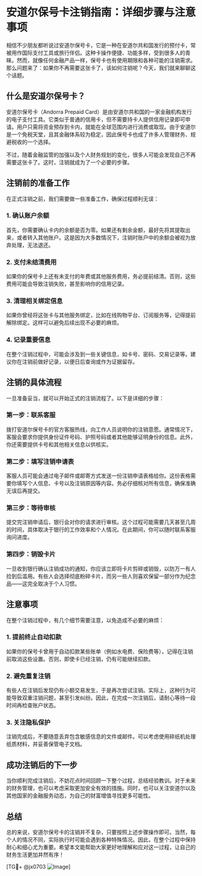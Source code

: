 # 安道尔保号卡注销指南：详细步骤与注意事项

相信不少朋友都听说过安道尔保号卡，它是一种在安道尔共和国发行的预付卡，常被用作国际支付工具或旅行伴侣。这种卡操作便捷、功能多样，受到很多人的青睐。然而，就像任何金融产品一样，保号卡也有使用期限和各种可能的注销需求。那么问题来了：如果你不再需要这张卡了，该如何注销呢？今天，我们就来聊聊这个话题。

## 什么是安道尔保号卡？

安道尔保号卡（Andorra Prepaid Card）是由安道尔共和国的一家金融机构发行的电子支付工具。它类似于普通的信用卡，但不需要持卡人提供信用记录即可申请。用户只需将资金预存到卡内，就能在全球范围内进行消费或取现。由于安道尔是一个免税天堂，且其金融体系较为稳定，因此保号卡也成了许多人管理财务、规避税收的一个选择。

不过，随着金融监管的加强以及个人财务规划的变化，很多人可能会发现自己不再需要这张卡了。这时，注销就成为了一个必要的步骤。

## 注销前的准备工作

在正式注销之前，我们需要做一些准备工作，确保过程顺利无误：

### 1. 确认账户余额
首先，你需要确认卡内的余额是否为零。如果还有剩余金额，最好先将其提取出来，或者转入其他账户。这是因为大多数情况下，注销时账户中的余额会被视为放弃处理，无法退还。

### 2. 支付未结清费用
如果你的保号卡上还有未支付的年费或其他服务费用，务必提前结清。否则，这些费用可能会导致注销失败，甚至影响你的信用记录。

### 3. 清理相关绑定信息
如果你曾经将这张卡与其他服务绑定，比如在线购物平台、订阅服务等，记得提前解除绑定。这样可以避免后续出现不必要的麻烦。

### 4. 记录重要信息
在整个注销过程中，可能会涉及到一些关键信息，如卡号、密码、交易记录等。建议你在注销前做好记录，以便日后查询或作为证据留存。

## 注销的具体流程

一旦准备妥当，就可以开始正式的注销流程了。以下是详细的步骤：

### 第一步：联系客服
拨打安道尔保号卡的官方客服热线，向工作人员说明你的注销意愿。通常情况下，客服会要求你提供身份证件号码、护照号码或者其他能够证明身份的信息。此外，你还需要提供卡号和其他相关信息以供核实。

### 第二步：填写注销申请表
客服人员可能会通过电子邮件或邮寄方式发送一份注销申请表格给你。这份表格需要你填写个人信息、卡号以及注销原因等内容。务必仔细核对所有信息，确保准确无误后再提交。

### 第三步：等待审核
提交完注销申请后，银行会对你的请求进行审核。这个过程可能需要几天甚至几周的时间，具体取决于银行的工作效率和个人情况。在此期间，你可以随时联系客服询问进度。

### 第四步：销毁卡片
一旦收到银行确认注销成功的通知，你应该立即将卡片剪碎或销毁，以防万一有人捡到后滥用。有些人会选择彻底粉碎卡片，而另一些人则喜欢保留一部分作为纪念品——这完全取决于个人习惯。

## 注意事项

在整个注销过程中，有几个细节需要注意，以免造成不必要的麻烦：

### 1. 提前终止自动扣款
如果你的保号卡曾用于自动扣款某些账单（例如水电费、保险费等），记得在注销前取消这些设置。否则，即使卡已经注销，仍有可能继续扣款。

### 2. 避免重复注销
有些人在注销后发现仍有小额交易发生，于是再次尝试注销。实际上，这种行为可能导致双重注销问题，甚至引发纠纷。因此，在完成一次注销后，请耐心等待一段时间再检查账户状态。

### 3. 关注隐私保护
注销完成后，不要随意丢弃包含敏感信息的文件或邮件。可以考虑使用碎纸机处理纸质材料，并妥善保管电子文档。

## 成功注销后的下一步

当你顺利完成注销后，不妨花点时间回顾一下整个过程，总结经验教训。对于未来的财务管理，也可以考虑采取更加安全有效的措施。同时，也可以关注安道尔以及其他国家的金融服务动态，为自己的财富增值寻找更多可能性。

## 总结

总的来说，安道尔保号卡的注销并不复杂，只要按照上述步骤操作即可。当然，每个人的情况不同，实际执行时可能会遇到各种特殊情况。因此，在整个过程中保持耐心和细心尤为重要。希望本文能帮助大家更好地理解和应对这一过程，让自己的财务生活更加井然有序！

[TG💪+ @jx0703 ![Image](https://github.com/user-attachments/assets/dbca1d08-cadb-493c-b0ec-ad6f7a83f270)]